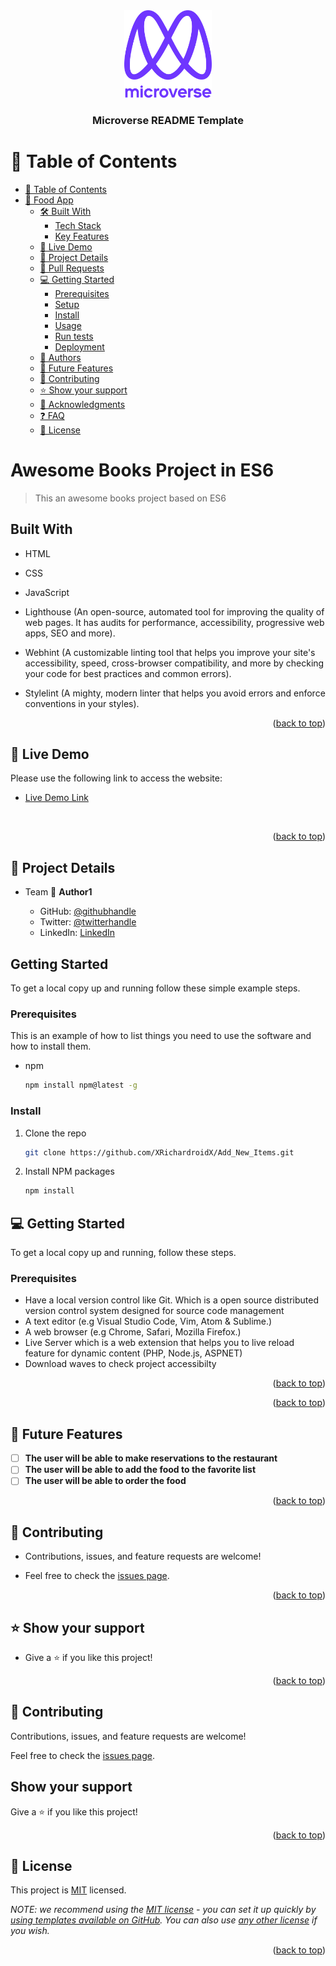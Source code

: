
<div align="center">
  <img src="microverse_logo.png" alt="logo" width="140"  height="auto" />
  <br/>
  <h3><b>Microverse README Template</b></h3>
</div>

<!-- TABLE OF CONTENTS -->

# 📗 Table of Contents

- [📗 Table of Contents](#-table-of-contents)
- [📖 Food App ](#-food-app-)
  - [🛠 Built With ](#-built-with-)
    - [Tech Stack ](#tech-stack-)
    - [Key Features ](#key-features-)
  - [🚀 Live Demo ](#-live-demo-)
  - [🚀 Project Details](#-project-details)
  - [🚀 Pull Requests](#-pull-requests)
  - [💻 Getting Started ](#-getting-started-)
    - [Prerequisites](#prerequisites)
    - [Setup](#setup)
    - [Install](#install)
    - [Usage](#usage)
    - [Run tests](#run-tests)
    - [Deployment](#deployment)
  - [👥 Authors ](#-authors-)
  - [🔭 Future Features ](#-future-features-)
  - [🤝 Contributing ](#-contributing-)
  - [⭐️ Show your support ](#️-show-your-support-)
  - [🙏 Acknowledgments ](#-acknowledgments-)
  - [❓ FAQ ](#-faq-)
  - [📝 License ](#-license-)

<!-- PROJECT DESCRIPTION -->

# Awesome Books Project in ES6

> This an awesome books project based on ES6

## Built With

- HTML
- CSS
- JavaScript

- Lighthouse (An open-source, automated tool for improving the quality of web pages. It has audits for performance, accessibility, progressive web apps, SEO and more).

- Webhint (A customizable linting tool that helps you improve your site's accessibility, speed, cross-browser compatibility, and more by checking your code for best practices and common errors).

- Stylelint (A mighty, modern linter that helps you avoid errors and enforce conventions in your styles).



<p align="right">(<a href="#readme-top">back to top</a>)</p>

<!-- LIVE DEMO -->

## 🚀 Live Demo <a name="live-demo"></a>

Please use the following link to access the website:
- [Live Demo Link](https://xrichardroidx.github.io/Add_New_Items/)

<div align="center">

  <br/>

</div>

<p align="right">(<a href="#readme-top">back to top</a>)</p>

## 🚀 Project Details 

- Team 
   👤 **Author1**

     - GitHub: [@githubhandle](https://github.com/xrichardroidx)
     - Twitter: [@twitterhandle](https://twitter.com/RichardroiDX)
     - LinkedIn: [LinkedIn](https://www.linkedin.com/in/richard-oguzie-ibeh-b4a975231)
     
## Getting Started

To get a local copy up and running follow these simple example steps.

### Prerequisites

This is an example of how to list things you need to use the software and how to install them.

- npm
  ```sh
  npm install npm@latest -g
  ```

### Install

1. Clone the repo
   ```sh
   git clone https://github.com/XRichardroidX/Add_New_Items.git
   ```
2. Install NPM packages
   ```sh
   npm install


<!-- GETTING STARTED -->

## 💻 Getting Started <a name="getting-started"></a>

To get a local copy up and running, follow these steps.

### Prerequisites

- Have a local version control like Git. Which is a open source distributed version control system designed for source code management
- A text editor (e.g Visual Studio Code, Vim, Atom & Sublime.)
- A web browser (e.g Chrome, Safari, Mozilla Firefox.)
- Live Server which is a web extension that helps you to live reload feature for dynamic content (PHP, Node.js, ASPNET)
- Download waves to check project accessibilty

<p align="right">(<a href="#readme-top">back to top</a>)</p>

<!-- AUTHORS -->

<p align="right">(<a href="#readme-top">back to top</a>)</p>

<!-- FUTURE FEATURES -->

## 🔭 Future Features <a name="future-features"></a>

- [ ] **The user will be able to make reservations to the restaurant**
- [ ] **The user will be able to add the food to the favorite list**
- [ ] **The user will be able to order the food**

<p align="right">(<a href="#readme-top">back to top</a>)</p>

<!-- CONTRIBUTING -->

## 🤝 Contributing <a name="contributing"></a>

- Contributions, issues, and feature requests are welcome!

- Feel free to check the [issues page](https://github.com/XRichardroidX/Add_New_Items/issues).

<p align="right">(<a href="#readme-top">back to top</a>)</p>

<!-- SUPPORT -->

## ⭐️ Show your support <a name="support"></a>

- Give a ⭐️ if you like this project!

<p align="right">(<a href="#readme-top">back to top</a>)</p>

<!-- ACKNOWLEDGEMENTS -->

## 🤝 Contributing

Contributions, issues, and feature requests are welcome!

Feel free to check the [issues page](https://github.com/XRichardroidX/Add_New_Items/issues).

## Show your support

Give a ⭐️ if you like this project!
<p align="right">(<a href="#readme-top">back to top</a>)</p>

<!-- LICENSE -->

## 📝 License <a name="license"></a>

This project is [MIT](MIT.md) licensed.

_NOTE: we recommend using the [MIT license](https://choosealicense.com/licenses/mit/) - you can set it up quickly by [using templates available on GitHub](https://docs.github.com/en/communities/setting-up-your-project-for-healthy-contributions/adding-a-license-to-a-repository). You can also use [any other license](https://choosealicense.com/licenses/) if you wish._

<p align="right">(<a href="#readme-top">back to top</a>)</p>
